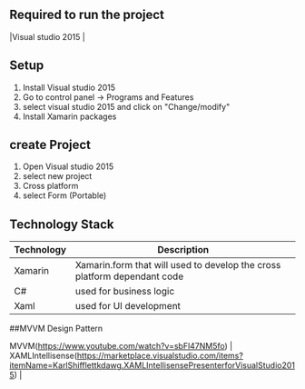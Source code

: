 ## Required to run the project
|Visual studio 2015 | 

## Setup
1. Install Visual studio 2015
2. Go to control panel -> Programs and Features 
3. select visual studio 2015 and click on "Change/modify"
4. Install Xamarin packages

## create Project 
1. Open Visual studio 2015 
2. select new project 
3. Cross platform 
4. select Form (Portable)


## Technology Stack
| **Technology** | **Description**|
|----------------|----------------|
|Xamarin| Xamarin.form that will used to develop the cross platform dependant code|
|C#| used for business logic
|Xaml| used for UI development|

##MVVM Design Pattern

MVVM(https://www.youtube.com/watch?v=sbFl47NM5fo) |
XAMLIntellisense(https://marketplace.visualstudio.com/items?itemName=KarlShifflettkdawg.XAMLIntellisensePresenterforVisualStudio2015) |
